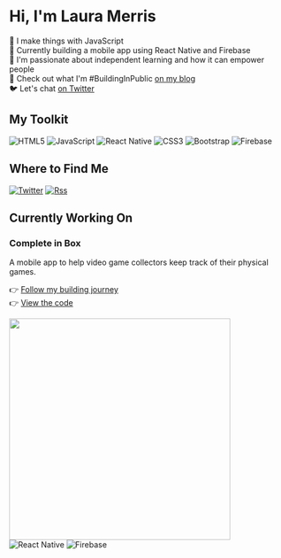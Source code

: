# Hi, I'm Laura Merris

:seedling: I make things with JavaScript  
:wrench: Currently building a mobile app using React Native and Firebase  
:revolving_hearts: I'm passionate about independent learning and how it can empower people  
:page_facing_up: Check out what I'm #BuildingInPublic [on my blog](https://lauramerris.github.io)  
:bird: Let's chat [on Twitter](https://twitter.com/lauramerris)  

## My Toolkit

![HTML5](https://img.shields.io/badge/html5-%23E34F26.svg?style=for-the-badge&logo=html5&logoColor=white)
![JavaScript](https://img.shields.io/badge/javascript-%23323330.svg?style=for-the-badge&logo=javascript&logoColor=%23F7DF1E)
![React Native](https://img.shields.io/badge/react_native-%2320232a.svg?style=for-the-badge&logo=react&logoColor=%2361DAFB)
![CSS3](https://img.shields.io/badge/css3-%231572B6.svg?style=for-the-badge&logo=css3&logoColor=white)
![Bootstrap](https://img.shields.io/badge/bootstrap-%23563D7C.svg?style=for-the-badge&logo=bootstrap&logoColor=white)
![Firebase](https://img.shields.io/badge/firebase-%23039BE5.svg?style=for-the-badge&logo=firebase)

## Where to Find Me
[![Twitter](https://img.shields.io/badge/twitter-%231DA1F2.svg?style=flat&logo=Twitter&logoColor=white)](https://twitter.com/lauramerris)
[![Rss](https://img.shields.io/badge/rss-F88900?style=flat&logo=rss&logoColor=white)](https://lauramerris.github.io/)
<!-- [![Hashnode](https://img.shields.io/badge/Hashnode-2962FF?style=for-the-badge&logo=hashnode&logoColor=white)](https://lauramerris.hashnode.dev/) -->

## Currently Working On
### Complete in Box
 
A mobile app to help video game collectors keep track of their physical games.

👉 [Follow my building journey](https://lauramerris.github.io/)  
👉 [View the code](https://github.com/LauraMerris/cib)

<img src="https://user-images.githubusercontent.com/7448403/147875631-507b1d8c-8a4e-47df-8adb-fc5434905089.jpg" width="400"/><br>
![React Native](https://img.shields.io/badge/react_native-%2320232a.svg?style=for-the-badge&logo=react&logoColor=%2361DAFB) ![Firebase](https://img.shields.io/badge/firebase-%23039BE5.svg?style=for-the-badge&logo=firebase) 

